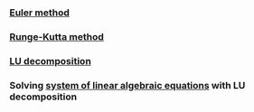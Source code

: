 ### [Euler method](https://en.wikipedia.org/wiki/Euler_method)
### [Runge-Kutta method](https://en.wikipedia.org/wiki/Euler_method)
### [LU decomposition](https://en.wikipedia.org/wiki/LU_decomposition)
### Solving [system of linear algebraic equations](https://en.wikipedia.org/wiki/System_of_linear_equations) with LU decomposition

